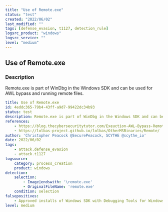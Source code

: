 ```yaml
---
title: "Use of Remote.exe"
status: "test"
created: "2022/06/02"
last_modified: ""
tags: [defense_evasion, t1127, detection_rule]
logsrc_product: "windows"
logsrc_service: ""
level: "medium"
---
```


## Use of Remote.exe

### Description

Remote.exe is part of WinDbg in the Windows SDK and can be used for AWL bypass and running remote files.

```yml
title: Use of Remote.exe
id: 4eddc365-79b4-43ff-a9d7-99422dc34b93
status: test
description: Remote.exe is part of WinDbg in the Windows SDK and can be used for AWL bypass and running remote files.
references:
    - https://blog.thecybersecuritytutor.com/Exeuction-AWL-Bypass-Remote-exe-LOLBin/
    - https://lolbas-project.github.io/lolbas/OtherMSBinaries/Remote/
author: 'Christopher Peacock @SecurePeacock, SCYTHE @scythe_io'
date: 2022/06/02
tags:
    - attack.defense_evasion
    - attack.t1127
logsource:
    category: process_creation
    product: windows
detection:
    selection:
        - Image|endswith: '\remote.exe'
        - OriginalFileName: 'remote.exe'
    condition: selection
falsepositives:
    - Approved installs of Windows SDK with Debugging Tools for Windows (WinDbg).
level: medium

```
